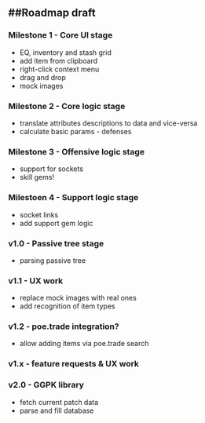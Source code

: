##Roadmap draft
--------------------------------------------

### Milestone 1 - Core UI stage
* EQ, inventory and stash grid
* add item from clipboard
* right-click context menu
* drag and drop
* mock images

### Milestone 2 - Core logic stage
* translate attributes descriptions to data and vice-versa
* calculate basic params - defenses

### Milestone 3 - Offensive logic stage
* support for sockets
* skill gems!

### Milestoen 4 - Support logic stage
* socket links
* add support gem logic

### v1.0 - Passive tree stage
* parsing passive tree

### v1.1 - UX work
* replace mock images with real ones
* add recognition of item types

### v1.2 - poe.trade integration?
* allow adding items via poe.trade search

### v1.x - feature requests & UX work

### v2.0 - GGPK library
* fetch current patch data
* parse and fill database

